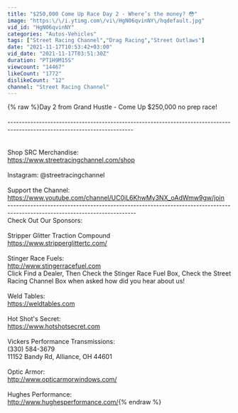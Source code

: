 ```yaml
---
title: "$250,000 Come Up Race Day 2 - Where’s the money? 😳"
image: "https:\/\/i.ytimg.com\/vi\/HgN06qvinNY\/hqdefault.jpg"
vid_id: "HgN06qvinNY"
categories: "Autos-Vehicles"
tags: ["Street Racing Channel","Drag Racing","Street Outlaws"]
date: "2021-11-17T10:53:42+03:00"
vid_date: "2021-11-17T03:51:30Z"
duration: "PT1H9M15S"
viewcount: "14467"
likeCount: "1772"
dislikeCount: "12"
channel: "Street Racing Channel"
---
```

{% raw %}Day 2 from Grand Hustle - Come Up $250,000 no prep race!<br /><br />--------------------------------------------------------------------------------------------------------------------------<br /><br /><br />Shop SRC Merchandise: <br /><a rel="nofollow" target="blank" href="https://www.streetracingchannel.com/shop">https://www.streetracingchannel.com/shop</a><br /><br />Instagram: @streetracingchannel<br /><br />Support the Channel: <a rel="nofollow" target="blank" href="https://www.youtube.com/channel/UC0jL6KhwMy3NX_oAdWmw9gw/join">https://www.youtube.com/channel/UC0jL6KhwMy3NX_oAdWmw9gw/join</a><br />---------------------------------------------------------------------------------------------------------------------------<br />Check Out Our Sponsors: <br /><br />Stripper Glitter Traction Compound<br /><a rel="nofollow" target="blank" href="https://www.stripperglittertc.com/">https://www.stripperglittertc.com/</a><br /><br />Stinger Race Fuels: <br /><a rel="nofollow" target="blank" href="http://www.stingerracefuel.com">http://www.stingerracefuel.com</a><br />Click Find a Dealer, Then Check the Stinger Race Fuel Box, Check the Street Racing Channel Box when asked how did you hear about us!<br /><br />Weld Tables:<br /><a rel="nofollow" target="blank" href="https://weldtables.com">https://weldtables.com</a><br /><br />Hot Shot's Secret: <br /><a rel="nofollow" target="blank" href="https://www.hotshotsecret.com">https://www.hotshotsecret.com</a><br /><br />Vickers Performance Transmissions: <br />(330) 584-3679 <br />11152 Bandy Rd, Alliance, OH 44601<br /><br />Optic Armor: <br /><a rel="nofollow" target="blank" href="http://www.opticarmorwindows.com/">http://www.opticarmorwindows.com/</a><br /><br />Hughes Performance:<br /> <a rel="nofollow" target="blank" href="http://www.hughesperformance.com/">http://www.hughesperformance.com/</a>{% endraw %}
